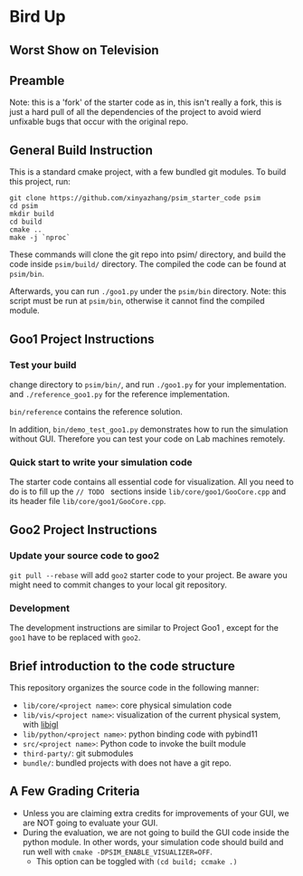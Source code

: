 # Bird Up
## Worst Show on Television

## Preamble

Note: this is a 'fork' of the starter code as in, this isn't really a
fork, this is just a hard pull of all the dependencies of the project
to avoid wierd unfixable bugs that occur with the original repo.

## General Build Instruction

This is a standard cmake project, with a few bundled git modules.
To build this project, run:
```
git clone https://github.com/xinyazhang/psim_starter_code psim
cd psim
mkdir build
cd build
cmake ..
make -j `nproc`
```
These commands will clone the git repo into psim/ directory, and build the
code inside `psim/build/` directory. The compiled the code can be found at
`psim/bin`.

Afterwards, you can run `./goo1.py` under the `psim/bin` directory.
Note: this script must be run at `psim/bin`, otherwise it cannot find the
compiled module.

## Goo1 Project Instructions

### Test your build

change directory to `psim/bin/`, and run `./goo1.py` for your implementation.
and `./reference_goo1.py` for the reference implementation.

`bin/reference` contains the reference solution.

In addition, `bin/demo_test_goo1.py` demonstrates how to run the simulation
without GUI. Therefore you can test your code on Lab machines remotely.

### Quick start to write your simulation code

The starter code contains all essential code for visualization. All you need
to do is to fill up the `// TODO ` sections inside `lib/core/goo1/GooCore.cpp`
and its header file `lib/core/goo1/GooCore.cpp`.

## Goo2 Project Instructions

### Update your source code to goo2

`git pull --rebase` will add `goo2` starter code to your project.
Be aware you might need to commit changes to your local git repository.

### Development

The development instructions are similar to Project Goo1 , except for the `goo1` have to be replaced with `goo2`.

## Brief introduction to the code structure

This repository organizes the source code in the following manner:
* `lib/core/<project name>`: core physical simulation code
* `lib/vis/<project name>`: visualization of the current physical system, with
    [libigl](https://libigl.github.io/)
* `lib/python/<project name>`: python binding code with pybind11
* `src/<project name>`: Python code to invoke the built module
* `third-party/`: git submodules
* `bundle/`: bundled projects with does not have a git repo.

## A Few Grading Criteria

* Unless you are claiming extra credits for improvements of your GUI,
  we are NOT going to evaluate your GUI.
* During the evaluation, we are not going to build the GUI code inside the python module.
  In other words, your simulation code should build and run well with `cmake -DPSIM_ENABLE_VISUALIZER=OFF`.
  + This option can be toggled with `(cd build; ccmake .)`
